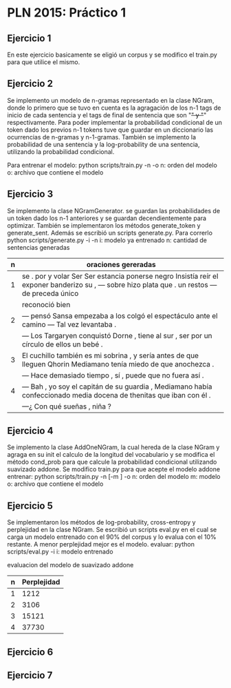 PLN 2015: Práctico 1
================================================


Ejercicio 1
-----------

En este ejercicio basicamente se eligió un corpus y se modifico el train.py para
que utilice el mismo.

Ejercicio 2
-----------

Se implemento un modelo de n-gramas representado en la clase NGram, donde lo primero que se tuvo en cuenta
es la agragación de los n-1 tags de inicio de cada sentencia y el tags de final de sentencia que son "<s>"
y "</s>" respectivamente.
Para poder implementar la probabilidad condicional de un token dado los previos n-1 tokens tuve que guardar
en un diccionario las ocurrencias de n-gramas y n-1-gramas.
También se implemento la probabilidad de una sentencia y la log-probability de una sentencia, utilizando la
probabilidad condicional.

Para entrenar el modelo: python scripts/train.py -n <n> -o <file> 
n: orden del modelo
o: archivo que contiene el modelo

Ejercicio 3
-----------

Se implemento la clase NGramGenerator. se guardan las probabilidades de un token dado los n-1 anteriores y
se guardan decendientemente para optimizar.
También se implementaron los métodos generate_token y generate_sent.
Además se escribió un scripts generate.py. Para correrlo python scripts/generate.py -i <file> -n <n>
i: modelo ya entrenado
n: cantidad de sentencias generadas

| n | oraciones gereradas                                                                                                                             |
|---|-------------------------------------------------------------------------------------------------------------------------------------------------|
| 1 | se . por y volar Ser Ser estancia ponerse negro Insistía reír el exponer banderizo su , — sobre hizo plata que . un restos — de preceda único |
|   | reconoció bien                                                                                                                                  |
| 2 | — pensó Sansa empezaba a los colgó el espectáculo ante el camino — Tal vez levantaba .                                                          |
|   | — Los Targaryen conquistó Dorne , tiene al sur , ser por un círculo de ellos un bebé .                                                          |
| 3 | El cuchillo también es mi sobrina , y sería antes de que lleguen Qhorin Mediamano tenía miedo de que anochezca .                        |
|   | — Hace demasiado tiempo , sí , puede que no fuera así .                                                                                         |
| 4 | — Bah , yo soy el capitán de su guardia , Mediamano había confeccionado media docena de thenitas que iban con él .                               |
|   | —¿ Con qué sueñas , niña ?                                                                                                                      |


Ejercicio 4
-----------

Se implemento la clase AddOneNGram, la cual hereda de la clase NGram y agraga en su init el calculo de la longitud
del vocabulario y se modifica el método cond_prob para que calcule la probabilidad condicional utilizando
suavizado addone.
Se modifico train.py para que acepte el modelo addone
entrenar: python scripts/train.py -n <n> [-m <model>] -o <file> 
n: orden del modelo
m: modelo
o: archivo que contiene el modelo


Ejercicio 5
-----------

Se implementaron los métodos de log-probability, cross-entropy y perplejidad en la clase NGram.
Se escribió un scripts eval.py en el cual se carga un modelo entrenado con el 90% del corpus y lo evalua con el 10%
restante. A menor perplejidad mejor es el modelo.
evaluar: python scripts/eval.py -i <file>
i: modelo entrenado

evaluacion del modelo de suavizado addone

| n | Perplejidad |
|---|-------------|
| 1 | 1212        |
| 2 | 3106        |
| 3 | 15121       |
| 4 | 37730       |


Ejercicio 6
-----------

Ejercicio 7
-----------

